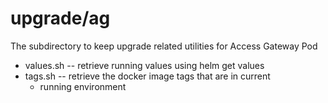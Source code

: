 # upgrade/ag
The subdirectory to keep upgrade related utilities for Access Gateway Pod
* values.sh -- retrieve running values using helm get values
* tags.sh -- retrieve the docker image tags that are in current
	* running environment
